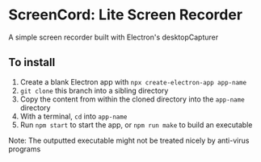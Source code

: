 # ScreenCord: Lite Screen Recorder
A simple screen recorder built with Electron's desktopCapturer

## To install
1. Create a blank Electron app with `npx create-electron-app app-name`   
2. `git clone` this branch into a sibling directory  
3. Copy the content from within the cloned directory into the `app-name` directory  
4. With a terminal, `cd` into `app-name`  
5. Run `npm start` to start the app, or `npm run make` to build an executable

Note: The outputted executable might not be treated nicely by anti-virus programs
